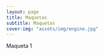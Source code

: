 ```yaml
---
layout: page
title: Maquetas
subtitle: Maquetas
cover-img: "assets/img/engine.jpg"
---
```


Maqueta 1